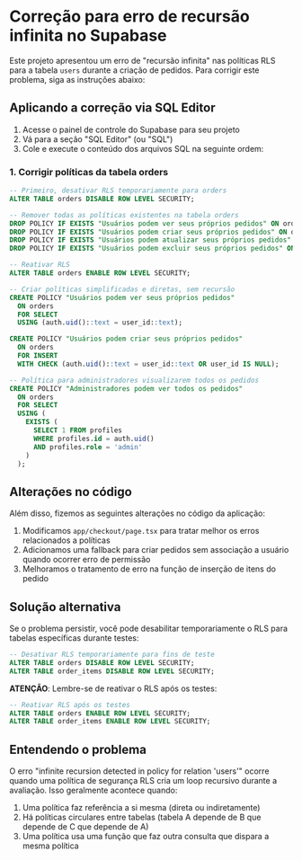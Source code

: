 # Correção para erro de recursão infinita no Supabase

Este projeto apresentou um erro de "recursão infinita" nas políticas RLS para a tabela `users` durante a criação de pedidos. Para corrigir este problema, siga as instruções abaixo:

## Aplicando a correção via SQL Editor

1. Acesse o painel de controle do Supabase para seu projeto
2. Vá para a seção "SQL Editor" (ou "SQL")
3. Cole e execute o conteúdo dos arquivos SQL na seguinte ordem:

### 1. Corrigir políticas da tabela orders

```sql
-- Primeiro, desativar RLS temporariamente para orders
ALTER TABLE orders DISABLE ROW LEVEL SECURITY;

-- Remover todas as políticas existentes na tabela orders
DROP POLICY IF EXISTS "Usuários podem ver seus próprios pedidos" ON orders;
DROP POLICY IF EXISTS "Usuários podem criar seus próprios pedidos" ON orders;
DROP POLICY IF EXISTS "Usuários podem atualizar seus próprios pedidos" ON orders;
DROP POLICY IF EXISTS "Usuários podem excluir seus próprios pedidos" ON orders;

-- Reativar RLS
ALTER TABLE orders ENABLE ROW LEVEL SECURITY;

-- Criar políticas simplificadas e diretas, sem recursão
CREATE POLICY "Usuários podem ver seus próprios pedidos"
  ON orders
  FOR SELECT
  USING (auth.uid()::text = user_id::text);

CREATE POLICY "Usuários podem criar seus próprios pedidos"
  ON orders
  FOR INSERT
  WITH CHECK (auth.uid()::text = user_id::text OR user_id IS NULL);

-- Política para administradores visualizarem todos os pedidos
CREATE POLICY "Administradores podem ver todos os pedidos" 
  ON orders
  FOR SELECT
  USING (
    EXISTS (
      SELECT 1 FROM profiles 
      WHERE profiles.id = auth.uid() 
      AND profiles.role = 'admin'
    )
  );
```

## Alterações no código

Além disso, fizemos as seguintes alterações no código da aplicação:

1. Modificamos `app/checkout/page.tsx` para tratar melhor os erros relacionados a políticas
2. Adicionamos uma fallback para criar pedidos sem associação a usuário quando ocorrer erro de permissão
3. Melhoramos o tratamento de erro na função de inserção de itens do pedido

## Solução alternativa

Se o problema persistir, você pode desabilitar temporariamente o RLS para tabelas específicas durante testes:

```sql
-- Desativar RLS temporariamente para fins de teste
ALTER TABLE orders DISABLE ROW LEVEL SECURITY;
ALTER TABLE order_items DISABLE ROW LEVEL SECURITY;
```

**ATENÇÃO**: Lembre-se de reativar o RLS após os testes:

```sql
-- Reativar RLS após os testes
ALTER TABLE orders ENABLE ROW LEVEL SECURITY;
ALTER TABLE order_items ENABLE ROW LEVEL SECURITY;
```

## Entendendo o problema

O erro "infinite recursion detected in policy for relation 'users'" ocorre quando uma política de segurança RLS cria um loop recursivo durante a avaliação. Isso geralmente acontece quando:

1. Uma política faz referência a si mesma (direta ou indiretamente)
2. Há políticas circulares entre tabelas (tabela A depende de B que depende de C que depende de A)
3. Uma política usa uma função que faz outra consulta que dispara a mesma política 